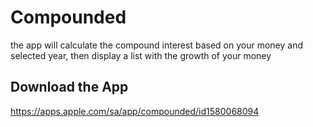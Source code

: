 # Compounded
the app will calculate the compound interest based on your money and selected year, then display a list with the growth of your money


## Download the App
https://apps.apple.com/sa/app/compounded/id1580068094
